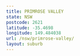 ```yaml
---
title: PRIMROSE VALLEY
state: NSW
postcode: 2621
latitude: -35.4698
longitude: 149.484038
url: /nsw/primrose-valley/
layout: suburb
---
```


